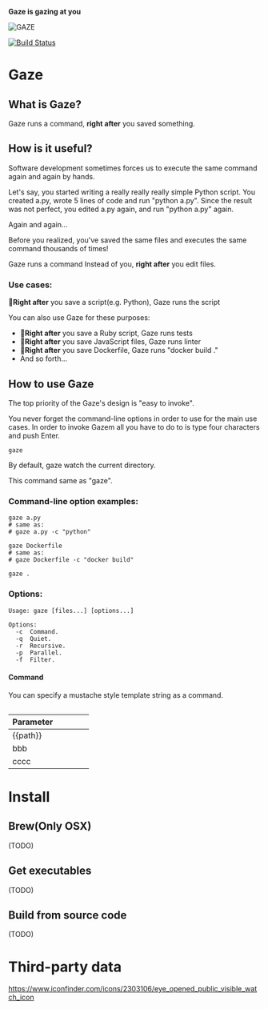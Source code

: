 **Gaze is gazing at you**

![GAZE](https://user-images.githubusercontent.com/515948/71816598-828a9700-30c6-11ea-92c8-ca0154e98794.png)

[![Build Status](https://travis-ci.com/wtetsu/gaze.svg?branch=master)](https://travis-ci.com/wtetsu/gaze)

# Gaze

## What is Gaze?

Gaze runs a command, **right after** you saved something.

## How is it useful?

Software development sometimes forces us to execute the same command again and again by hands.

Let's say, you started writing a really really really simple Python script. You created a.py, wrote 5 lines of code and run "python a.py".
Since the result was not perfect, you edited a.py again, and run "python a.py" again.

Again and again...

Before you realized, you've saved the same files and executes the same command thousands of times!

Gaze runs a command Instead of you, **right after** you edit files.

### Use cases:

🚀**Right after** you save a script(e.g. Python), Gaze runs the script

You can also use Gaze for these purposes:

- 🚀**Right after** you save a Ruby script, Gaze runs tests
- 🚀**Right after** you save JavaScript files, Gaze runs linter
- 🚀**Right after** you save Dockerfile, Gaze runs "docker build ."
- And so forth...

## How to use Gaze

The top priority of the Gaze's design is "easy to invoke".

You never forget the command-line options in order to use for the main use cases.
In order to invoke Gazem all you have to do to is type four characters and push Enter.

```
gaze
```

By default, gaze watch the current directory.

This command same as "gaze".

### Command-line option examples:

```
gaze a.py
# same as:
# gaze a.py -c "python"
```

```
gaze Dockerfile
# same as:
# gaze Dockerfile -c "docker build"
```

```
gaze .
```

### Options:

```
Usage: gaze [files...] [options...]

Options:
  -c  Command.
  -q  Quiet.
  -r  Recursive.
  -p  Parallel.
  -f  Filter.
```

#### Command

You can specify a mustache style template string as a command.

```

```

| Parameter |     |     |     |     |
| --------- | --- | --- | --- | --- |
| {{path}}  |     |     |     |     |
| bbb       |     |     |     |     |
| cccc      |     |     |     |     |

# Install

## Brew(Only OSX)

(TODO)

## Get executables

(TODO)

## Build from source code

(TODO)

# Third-party data

https://www.iconfinder.com/icons/2303106/eye_opened_public_visible_watch_icon
